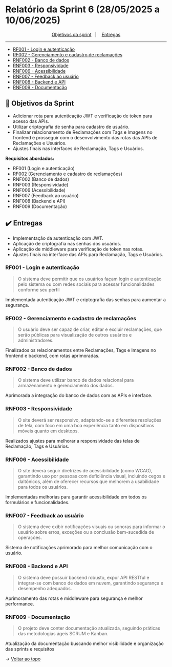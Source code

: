 <span id="topo">

# Relatório da Sprint 6 (28/05/2025 a 10/06/2025)

<p align="center">
    <a href="#objetivos">Objetivos da sprint</a> &nbsp |&nbsp &nbsp
    <a href="#entregas">Entregas</a>
    <hr>
    <ul>
        <a href="#RF001"><li>RF001 - Login e autenticação</li></a>
        <a href="#RF002"><li>RF002 - Gerenciamento e cadastro de reclamações</li></a>
        <a href="#RNF002"><li>RNF002 - Banco de dados</li></a>
        <a href="#RNF003"><li>RNF003 - Responsividade</li></a>
        <a href="#RNF006"><li>RNF006 - Acessibilidade</li></a>
        <a href="#RNF007"><li>RNF007 - Feedback ao usuário</li></a>
        <a href="#RNF008"><li>RNF008 - Backend e API</li></a>
        <a href="#RNF009"><li>RNF009 - Documentação</li></a>
    </ul>
</p>

<span id="objetivos">

## 🎯 Objetivos da Sprint

- Adicionar rota para autenticação JWT e verificação de token para acesso das APIs.  
- Utilizar criptografia de senha para cadastro de usuário.  
- Finalizar relacionamento de Reclamações com Tags e Imagens no frontend e prosseguir com o desenvolvimento das rotas das APIs de Reclamações e Usuários.  
- Ajustes finais nas interfaces de Reclamação, Tags e Usuários.

**Requisitos abordados:**

- RF001 (Login e autenticação)  
- RF002 (Gerenciamento e cadastro de reclamações)  
- RNF002 (Banco de dados)  
- RNF003 (Responsividade)  
- RNF006 (Acessibilidade)  
- RNF007 (Feedback ao usuário)  
- RNF008 (Backend e API)  
- RNF009 (Documentação)

<span id="entregas">

## ✔️ Entregas

- Implementação da autenticação com JWT.  
- Aplicação de criptografia nas senhas dos usuários.  
- Aplicação de middleware para verificação de token nas rotas.  
- Ajustes finais na interface das APIs para Reclamação, Tags e Usuários.

<span id="RF001">

### RF001 - Login e autenticação

> O sistema deve permitir que os usuários façam login e autenticação pelo sistema ou com redes sociais para acessar funcionalidades conforme seu perfil

Implementada autenticação JWT e criptografia das senhas para aumentar a segurança.

<span id="RF002">

### RF002 - Gerenciamento e cadastro de reclamações

> O usuário deve ser capaz de criar, editar e excluir reclamações, que serão públicas para visualização de outros usuários e administradores.

Finalizados os relacionamentos entre Reclamações, Tags e Imagens no frontend e backend, com rotas aprimoradas.

<span id="RNF002">

### RNF002 - Banco de dados

> O sistema deve utilizar banco de dados relacional para armazenamento e gerenciamento dos dados.

Aprimorada a integração do banco de dados com as APIs e interface.

<span id="RNF003">

### RNF003 - Responsividade

> O site deverá ser responsivo, adaptando-se a diferentes resoluções de tela, com foco em uma boa experiência tanto em dispositivos móveis quanto em desktops.

Realizados ajustes para melhorar a responsividade das telas de Reclamação, Tags e Usuários.

<span id="RNF006">

### RNF006 - Acessibilidade

> O site deverá seguir diretrizes de acessibilidade (como WCAG), garantindo uso por pessoas com deficiência visual, incluindo cegos e daltônicos, além de oferecer recursos que melhorem a usabilidade para todos os usuários.

Implementadas melhorias para garantir acessibilidade em todos os formulários e funcionalidades.

<span id="RNF007">

### RNF007 - Feedback ao usuário

> O sistema deve exibir notificações visuais ou sonoras para informar o usuário sobre erros, exceções ou a conclusão bem-sucedida de operações.

Sistema de notificações aprimorado para melhor comunicação com o usuário.

<span id="RNF008">

### RNF008 - Backend e API

> O sistema deve possuir backend robusto, expor API RESTful e integrar-se com banco de dados em nuvem, garantindo segurança e desempenho adequados.

Aprimoramento das rotas e middleware para segurança e melhor performance.

<span id="RNF009">

### RNF009 - Documentação

> O projeto deve conter documentação atualizada, seguindo práticas das metodologias ágeis SCRUM e Kanban.

Atualização da documentação buscando melhor visibilidade e organização das sprints e requisitos

→ [Voltar ao topo](#topo)

